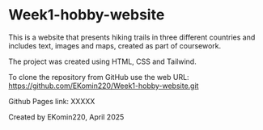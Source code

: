 # Week1-hobby-website

This is a website that presents hiking trails in three different countries and includes text, images and maps, created as part of coursework.

The project was created using HTML, CSS and Tailwind.

To clone the repository from GitHub use the web URL: https://github.com/EKomin220/Week1-hobby-website.git

Github Pages link: XXXXX

Created by EKomin220, April 2025
